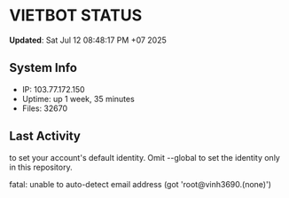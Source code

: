 # VIETBOT STATUS
**Updated**: Sat Jul 12 08:48:17 PM +07 2025

## System Info
- IP: 103.77.172.150
- Uptime: up 1 week, 35 minutes
- Files: 32670

## Last Activity

to set your account's default identity.
Omit --global to set the identity only in this repository.

fatal: unable to auto-detect email address (got 'root@vinh3690.(none)')
